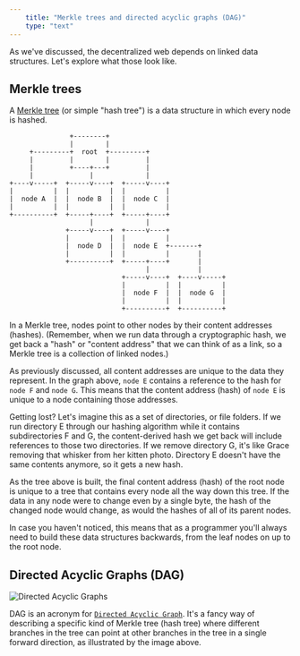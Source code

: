 ```yaml
---
    title: "Merkle trees and directed acyclic graphs (DAG)"
    type: "text"
---
```


As we've discussed, the decentralized web depends on linked data structures. Let's explore
what those look like.

## Merkle trees
A [Merkle tree](https://en.wikipedia.org/wiki/Merkle_tree) (or simple "hash tree") is a data structure in which every node is hashed.

```
               +--------+
               |        |
     +---------+  root  +---------+
     |         |        |         |
     |         +----+---+         |
     |              |             |
+----v-----+  +-----v----+  +-----v----+
|          |  |          |  |          |
|  node A  |  |  node B  |  |  node C  |
|          |  |          |  |          |
+----------+  +-----+----+  +-----+----+
                    |             |
              +-----v----+  +-----v----+
              |          |  |          |
              |  node D  |  |  node E  +-------+
              |          |  |          |       |
              +----------+  +-----+----+       |
                                  |            |
                            +-----v----+  +----v-----+
                            |          |  |          |
                            |  node F  |  |  node G  |
                            |          |  |          |
                            +----------+  +----------+
```

In a Merkle tree, nodes point to other nodes by their content addresses (hashes). (Remember,
when we run data through a cryptographic hash, we get back a "hash" or "content address"
that we can think of as a link, so a Merkle tree is a collection of linked nodes.)

As previously discussed, all content addresses are unique to the data they represent. In the graph above, `node E` contains a reference to the hash for `node F` and `node G`. This means that the content address (hash) of `node E` is unique to a node containing those addresses.

Getting lost? Let's imagine this as a set of directories, or file folders. If we run directory E through our hashing algorithm
while it contains subdirectories F and G, the content-derived hash we get back will include references to those two directories. If we remove directory G, it's like Grace removing that whisker from her kitten photo. Directory E doesn't have the same contents anymore, so it gets a new hash.

As the tree above is built, the final content address (hash) of the root node is unique to a
tree that contains every node all the way down this tree. If the data in any node were
to change even by a single byte, the hash of the changed node would change, as would the hashes
of all of its parent nodes.

In case you haven't noticed, this means that as a programmer you'll always need to build
these data structures backwards, from the leaf nodes on up to the root node.

## Directed Acyclic Graphs (DAG)

![Directed Acyclic Graphs](/tutorial-assets/T0001L01-dag.svg)

DAG is an acronym for [`Directed Acyclic Graph`](https://en.wikipedia.org/wiki/Directed_acyclic_graph). It's a fancy way of describing a
specific kind of Merkle tree (hash tree) where different branches in the tree can point at other branches
in the tree in a single forward direction, as illustrated by the image above.
